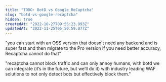 ```yaml
---
title: "TODO: BotD vs Google ReCaptcha"
slug: "botd-vs-google-recaptcha"
hidden: true
createdAt: "2022-10-27T09:55:23.993Z"
updatedAt: "2022-11-25T05:50:59.077Z"
---
```

"you can start with an OSS version that doesn’t need any backend and is super fast and then migrate to the Pro version if you need better accuracy, Recaptcha cannot do that"

"recaptcha cannot block traffic and can only annoy humans, with botd we can integrate (it’s in the future, but we’ll do it) with industry leading WAF solutions to not only detect bots but effectively block them."